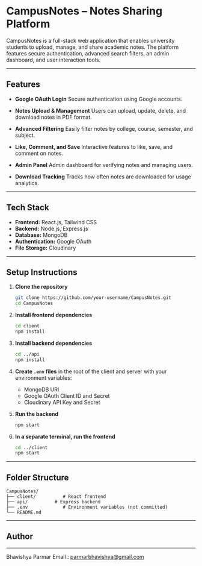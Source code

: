 # CampusNotes – Notes Sharing Platform

CampusNotes is a full-stack web application that enables university students to upload, manage, and share academic notes. The platform features secure authentication, advanced search filters, an admin dashboard, and user interaction tools.

---

## Features

* **Google OAuth Login**
  Secure authentication using Google accounts.

* **Notes Upload & Management**
  Users can upload, update, delete, and download notes in PDF format.

* **Advanced Filtering**
  Easily filter notes by college, course, semester, and subject.

* **Like, Comment, and Save**
  Interactive features to like, save, and comment on notes.

* **Admin Panel**
  Admin dashboard for verifying notes and managing users.

* **Download Tracking**
  Tracks how often notes are downloaded for usage analytics.

---

## Tech Stack

* **Frontend:** React.js, Tailwind CSS
* **Backend:** Node.js, Express.js
* **Database:** MongoDB
* **Authentication:** Google OAuth
* **File Storage:** Cloudinary

---

## Setup Instructions

1. **Clone the repository**

   ```bash
   git clone https://github.com/your-username/CampusNotes.git
   cd CampusNotes
   ```

2. **Install frontend dependencies**

   ```bash
   cd client
   npm install
   ```

3. **Install backend dependencies**

   ```bash
   cd ../api
   npm install
   ```

4. **Create `.env` files** in the root of the client and server with your environment variables:

   * MongoDB URI
   * Google OAuth Client ID and Secret
   * Cloudinary API Key and Secret

5. **Run the backend**

   ```bash
   npm start
   ```

6. **In a separate terminal, run the frontend**

   ```bash
   cd ../client
   npm start
   ```

---

## Folder Structure

```
CampusNotes/
├── client/          # React frontend
├── api/          # Express backend
├── .env             # Environment variables (not committed)
└── README.md
```

---

## Author



---
Bhavishya Parmar
Email : parmarbhavishya@gmail.com

